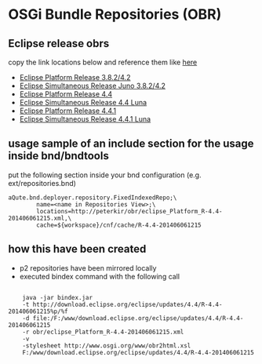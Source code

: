 # OSGi Bundle Repositories (OBR)


## Eclipse release obrs 

copy the link locations below and reference them like [here](#usage) 

- [Eclipse Platform Release 3.8.2/4.2](eclipse_3.8.2_Platform_R-3.8.2-201301310800.xml)
- [Eclipse Simultaneous Release Juno 3.8.2/4.2 ](eclipse_3.8.2_Juno_201303010900.xml)
- [Eclipse Platform Release 4.4](eclipse_4.4.0_Platform_R-4.4-201406061215.xml)
- [Eclipse Simultaneous Release 4.4 Luna ](eclipse_4.4.0_Luna_201406250900.xml)
- [Eclipse Platform Release 4.4.1](eclipse_4.4.1_Platform_R-4.4.1-201409250400.xml)
- [Eclipse Simultaneous Release 4.4.1 Luna ](eclipse_4.4.1_Luna_201409261001.xml)


## <a name="usage">usage</a> sample of an include section for the usage inside bnd/bndtools

put the following section inside your bnd configuration (e.g. ext/repositories.bnd)

    aQute.bnd.deployer.repository.FixedIndexedRepo;\ 
    		name=<name in Repositories View>;\
    		locations=http://peterkir/obr/eclipse_Platform_R-4.4-201406061215.xml,\
            cache=${workspace}/cnf/cache/R-4.4-201406061215


## how this have been created

- p2 repositories have been mirrored locally
- executed bindex command with the following call

<pre><code>
    java -jar bindex.jar
    -t http://download.eclipse.org/eclipse/updates/4.4/R-4.4-201406061215%p/%f
    -d file:/F:/www/download.eclipse.org/eclipse/updates/4.4/R-4.4-201406061215
    -r obr/eclipse_Platform_R-4.4-201406061215.xml
    -v
    -stylesheet http://www.osgi.org/www/obr2html.xsl
    F:/www/download.eclipse.org/eclipse/updates/4.4/R-4.4-201406061215
</code></pre>
